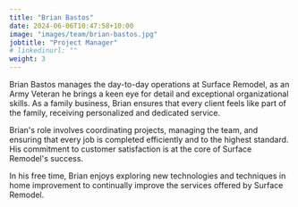 ```yaml
---
title: "Brian Bastos"
date: 2024-06-06T10:47:58+10:00
image: "images/team/brian-bastos.jpg"
jobtitle: "Project Manager"
# linkedinurl: ""
weight: 3
---
```


Brian Bastos manages the day-to-day operations at Surface Remodel, as an Army Veteran he brings a keen eye for detail and exceptional organizational skills. As a family business, Brian ensures that every client feels like part of the family, receiving personalized and dedicated service.

Brian's role involves coordinating projects, managing the team, and ensuring that every job is completed efficiently and to the highest standard. His commitment to customer satisfaction is at the core of Surface Remodel's success.

In his free time, Brian enjoys exploring new technologies and techniques in home improvement to continually improve the services offered by Surface Remodel.
